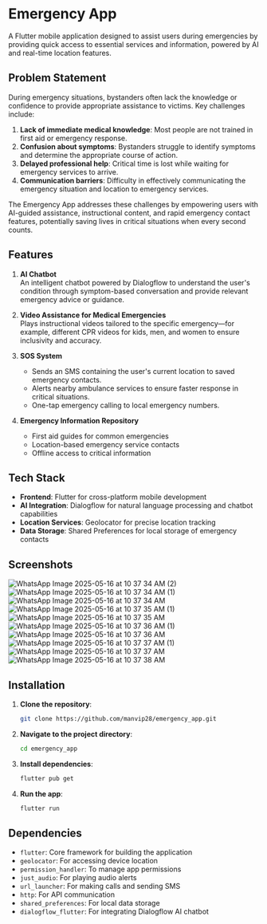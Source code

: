 # Emergency App

A Flutter mobile application designed to assist users during emergencies by providing quick access to essential services and information, powered by AI and real-time location features.

## Problem Statement

During emergency situations, bystanders often lack the knowledge or confidence to provide appropriate assistance to victims. Key challenges include:

1. **Lack of immediate medical knowledge**: Most people are not trained in first aid or emergency response.
2. **Confusion about symptoms**: Bystanders struggle to identify symptoms and determine the appropriate course of action.
3. **Delayed professional help**: Critical time is lost while waiting for emergency services to arrive.
4. **Communication barriers**: Difficulty in effectively communicating the emergency situation and location to emergency services.

The Emergency App addresses these challenges by empowering users with AI-guided assistance, instructional content, and rapid emergency contact features, potentially saving lives in critical situations when every second counts.

## Features

1. **AI Chatbot**  
   An intelligent chatbot powered by Dialogflow to understand the user's condition through symptom-based conversation and provide relevant emergency advice or guidance.

2. **Video Assistance for Medical Emergencies**  
   Plays instructional videos tailored to the specific emergency—for example, different CPR videos for kids, men, and women to ensure inclusivity and accuracy.

3. **SOS System**  
   - Sends an SMS containing the user's current location to saved emergency contacts.
   - Alerts nearby ambulance services to ensure faster response in critical situations.
   - One-tap emergency calling to local emergency numbers.

4. **Emergency Information Repository**
   - First aid guides for common emergencies
   - Location-based emergency service contacts
   - Offline access to critical information

## Tech Stack

- **Frontend**: Flutter for cross-platform mobile development
- **AI Integration**: Dialogflow for natural language processing and chatbot capabilities
- **Location Services**: Geolocator for precise location tracking
- **Data Storage**: Shared Preferences for local storage of emergency contacts

## Screenshots

![WhatsApp Image 2025-05-16 at 10 37 34 AM (2)](https://github.com/user-attachments/assets/cd60b3c3-13f8-4102-91f7-3f0276e07a23)
![WhatsApp Image 2025-05-16 at 10 37 34 AM (1)](https://github.com/user-attachments/assets/1746d091-d11a-40a3-85ec-329c980cd144)
![WhatsApp Image 2025-05-16 at 10 37 34 AM](https://github.com/user-attachments/assets/8ad990ac-8407-4e70-87d4-c084c8c0ef97)
![WhatsApp Image 2025-05-16 at 10 37 35 AM (1)](https://github.com/user-attachments/assets/4b0fbef1-d550-4cd8-be93-9c750d535ddc)
![WhatsApp Image 2025-05-16 at 10 37 35 AM](https://github.com/user-attachments/assets/f4e94b94-61f2-41a6-8dcc-fead5de7fece)
![WhatsApp Image 2025-05-16 at 10 37 36 AM (1)](https://github.com/user-attachments/assets/8fd6fbd6-0938-477b-9176-c181f750def1)
![WhatsApp Image 2025-05-16 at 10 37 36 AM](https://github.com/user-attachments/assets/2c94b3b7-624e-4314-9d67-b7c739fb9b71)
![WhatsApp Image 2025-05-16 at 10 37 37 AM (1)](https://github.com/user-attachments/assets/4211bbb6-853f-4314-a579-3dc04e256faa)
![WhatsApp Image 2025-05-16 at 10 37 37 AM](https://github.com/user-attachments/assets/8a280139-966a-4a49-b890-9627a0ca1757)
![WhatsApp Image 2025-05-16 at 10 37 38 AM](https://github.com/user-attachments/assets/4394305c-417a-42ef-9e9c-fcaca4d1f4e5)



## Installation

1. **Clone the repository**:
   ```bash
   git clone https://github.com/manvip28/emergency_app.git
   ```

2. **Navigate to the project directory**:
   ```bash
   cd emergency_app
   ```

3. **Install dependencies**:
   ```bash
   flutter pub get
   ```

4. **Run the app**:
   ```bash
   flutter run
   ```

## Dependencies

- `flutter`: Core framework for building the application
- `geolocator`: For accessing device location
- `permission_handler`: To manage app permissions
- `just_audio`: For playing audio alerts
- `url_launcher`: For making calls and sending SMS
- `http`: For API communication
- `shared_preferences`: For local data storage
- `dialogflow_flutter`: For integrating Dialogflow AI chatbot
